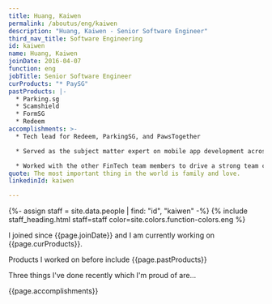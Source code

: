 ```yaml
---
title: Huang, Kaiwen
permalink: /aboutus/eng/kaiwen
description: "Huang, Kaiwen - Senior Software Engineer"
third_nav_title: Software Engineering
id: kaiwen
name: Huang, Kaiwen
joinDate: 2016-04-07
function: eng
jobTitle: Senior Software Engineer
curProducts: "* PaySG"
pastProducts: |-
  * Parking.sg
  * Scamshield
  * FormSG
  * Redeem
accomplishments: >-
  * Tech lead for Redeem, ParkingSG, and PawsTogether

  * Served as the subject matter expert on mobile app development across OGP, consulting on multiple products and driving discussions with Apple on OGP organisation accounts

  * Worked with the other FinTech team members to drive a strong team culture of user-centricity, iterativeness, and cross-functional collaboration
quote: The most important thing in the world is family and love.
linkedinId: kaiwen

---
```


{%- assign staff = site.data.people | find: "id", "kaiwen" -%}
{% include staff_heading.html staff=staff color=site.colors.function-colors.eng %}

<p>I joined since {{page.joinDate}} and I am currently working on {{page.curProducts}}.</p>

<p>Products I worked on before include {{page.pastProducts}}</p>

<p>Three things I've done recently which I'm proud of are...</p>
{{page.accomplishments}}
